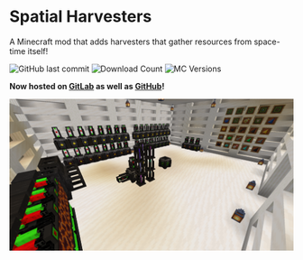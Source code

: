 # Spatial Harvesters
A Minecraft mod that adds harvesters that gather resources from space-time itself!

![GitHub last commit](https://img.shields.io/github/last-commit/Dunkmania101/SpatialHarvesters)
![Download Count](http://cf.way2muchnoise.eu/short_spatial-harvesters-fabric.svg)
![MC Versions](http://cf.way2muchnoise.eu/versions/For%20MC_spatial-harvesters-forge_all.svg)

**Now hosted on [GitLab](https://gitlab.com/dunkmania101/SpatialHarvesters) as well as [GitHub](https://github.com/Dunkmania101/SpatialHarvesters)!**

![Showcase](SpatialHarvestersShowcase.png)
